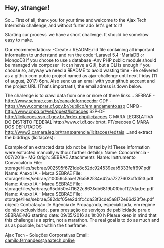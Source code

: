 
## Hey, stranger! 
 
So... First of all, thank you for your time and welcome to the Ajax Tech Internship challenge,  and without furter ado, let's get to it!

Starting our process, we have a short challenge. It should be somehow easy to make.
 
Our recommendations:
-Create a README.md file containing all important information to understand and run the code
-Laravel 5.4
-MariaDB or MongoDB if you choose to use a database
-Any PHP public module should be managed via composer
-It can have a GUI, but a CLI is enough if you choose so, anyway we need a README to avoid wasting time
-Be delivered as a github.com public project named as ajax-challenge until next friday (11 of august, 2017) 6pm. Also send us an email with your github account and the project URL (That's important!), the email adress is down below.
 
The challenge is to crawl data from one or more of these links...
SEBRAE - http://www.sebrae.com.br/canaldofornecedor
GDF - https://www.compras.df.gov.br/publico/em_andamento.asp
CNPQ - http://www.cnpq.br/web/guest/licitacoes
SSP-DF http://licitacoes.ssp.df.gov.br./index.php/licitacoes
C MARA LEGISLATIVA DO DISTRITO FEDERAL http://www.cl.df.gov.br/pt_PT/pregoes
C MARA DOS DEPUTADOS http://www2.camara.leg.br/transparencia/licitacoes/editais
...and extract the biddings (licitações):
 
Example of an extracted data (do not be limited by it! These information were extracted manually without further details):
Name: Concorrência - 007/2016 - MG
Origin: SEBRAE
Attachments:
Name: Instrumento Convocatório
File: storage/files/sebrae/902595f6721de8c52dc924539eab5333feff697.pdf
Name: Anexo IA - Marca SEBRAE
File: storage/files/sebrae/210059c5abe126a582534e42aa7327603cffd513.pdf
Name: Anexo IA - Marca SEBRAE
File: storage/files/sebrae/c95dd50e4f1622c8638db6819b010bc1127dadce.pdf
Name: Anexo IA - Marca SEBRAE
File: storage/files/sebrae/582dcf05ee2d4fc4da33f3cde5a8172e66d23f0e.pdf
object: Contratação de Agência de Propaganda, especializada, em regime de não exclusividade, para prestação de serviços de publicidade para o SEBRAE-MG
starting_date: 09/05/2016 às 10:00 h
Please keep in mind that this challenge is a sprint, not a marathon. The real goal is to do as much and as as possible, but within the timeframe.
 


Ajax Tech - Soluções Corporativas
Email: camilo.fernandes@ajaxtech.online
